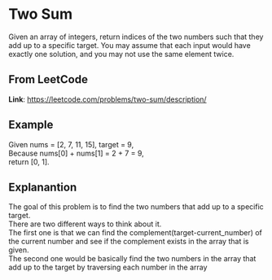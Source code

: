 # Two Sum
Given an array of integers, return indices of the two numbers such that they add up to a specific target.
You may assume that each input would have exactly one solution, and you may not use the same element twice.

## From LeetCode
**Link**: https://leetcode.com/problems/two-sum/description/


## Example
Given nums = [2, 7, 11, 15], target = 9,
<br />Because nums[0] + nums[1] = 2 + 7 = 9,
<br />return [0, 1].

## Explanantion
The goal of this problem is to find the two numbers that add up to a specific target.
<br />There are two different ways to think about it.
<br />The first one is that we can find the complement(target-current_number) of the current number and see if the complement exists in the array that is given.
<br />The second one would be basically find the two numbers in the array that add up to the target by traversing each number in the array

